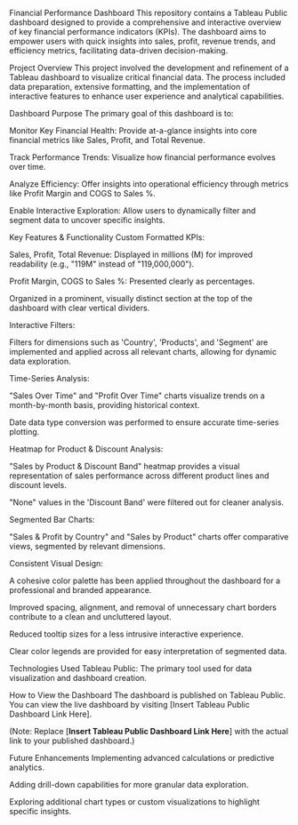Financial Performance Dashboard
This repository contains a Tableau Public dashboard designed to provide a comprehensive and interactive overview of key financial performance indicators (KPIs). The dashboard aims to empower users with quick insights into sales, profit, revenue trends, and efficiency metrics, facilitating data-driven decision-making.

Project Overview
This project involved the development and refinement of a Tableau dashboard to visualize critical financial data. The process included data preparation, extensive formatting, and the implementation of interactive features to enhance user experience and analytical capabilities.

Dashboard Purpose
The primary goal of this dashboard is to:

Monitor Key Financial Health: Provide at-a-glance insights into core financial metrics like Sales, Profit, and Total Revenue.

Track Performance Trends: Visualize how financial performance evolves over time.

Analyze Efficiency: Offer insights into operational efficiency through metrics like Profit Margin and COGS to Sales %.

Enable Interactive Exploration: Allow users to dynamically filter and segment data to uncover specific insights.

Key Features & Functionality
Custom Formatted KPIs:

Sales, Profit, Total Revenue: Displayed in millions (M) for improved readability (e.g., "119M" instead of "119,000,000").

Profit Margin, COGS to Sales %: Presented clearly as percentages.

Organized in a prominent, visually distinct section at the top of the dashboard with clear vertical dividers.

Interactive Filters:

Filters for dimensions such as 'Country', 'Products', and 'Segment' are implemented and applied across all relevant charts, allowing for dynamic data exploration.

Time-Series Analysis:

"Sales Over Time" and "Profit Over Time" charts visualize trends on a month-by-month basis, providing historical context.

Date data type conversion was performed to ensure accurate time-series plotting.

Heatmap for Product & Discount Analysis:

"Sales by Product & Discount Band" heatmap provides a visual representation of sales performance across different product lines and discount levels.

"None" values in the 'Discount Band' were filtered out for cleaner analysis.

Segmented Bar Charts:

"Sales & Profit by Country" and "Sales by Product" charts offer comparative views, segmented by relevant dimensions.

Consistent Visual Design:

A cohesive color palette has been applied throughout the dashboard for a professional and branded appearance.

Improved spacing, alignment, and removal of unnecessary chart borders contribute to a clean and uncluttered layout.

Reduced tooltip sizes for a less intrusive interactive experience.

Clear color legends are provided for easy interpretation of segmented data.

Technologies Used
Tableau Public: The primary tool used for data visualization and dashboard creation.

How to View the Dashboard
The dashboard is published on Tableau Public. You can view the live dashboard by visiting [Insert Tableau Public Dashboard Link Here].

(Note: Replace [**Insert Tableau Public Dashboard Link Here**] with the actual link to your published dashboard.)

Future Enhancements
Implementing advanced calculations or predictive analytics.

Adding drill-down capabilities for more granular data exploration.

Exploring additional chart types or custom visualizations to highlight specific insights.

